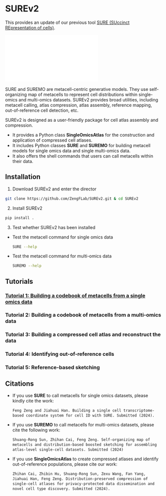 # SUREv2
This provides an update of our previous tool [SURE (SUccinct REpresentation of cells)](https://github.com/ZengFLab/SURE).

![](./img/figure1.pdf)

SURE and SUREMO are metacell-centric generative models. They use self-organizing map of metacells to represent cell distributions within 
single-omics and multi-omics datasets. SUREv2 provides broad utilities, including metacell calling, atlas compression, atlas assembly, reference mapping, 
out-of-reference cell detection, etc. 

SUREv2 is designed as a user-friendly package for cell atlas assembly and compression. 
- It provides a Python class **SingleOmicsAtlas** for the construction and application of compressed cell atlases. 
- It includes Python classes **SURE** and **SUREMO** for building metacell models for single omics data and single multi-omics data.
- It also offers the shell commands that users can call metacells within their data. 

## Installation
1. Download SUREv2 and enter the director
```bash
git clone https://github.com/ZengFLab/SUREv2.git & cd SUREv2
```

2. Install SUREv2
```bash
pip install .
```

3. Test whether SUREv2 has been installed
- Test the metacell command for single omics data
    ```bash
    SURE --help
    ```
- Test the metacell command for multi-omics data
    ```bash
    SUREMO --help
    ```

## Tutorials

### [Tutorial 1: Building a codebook of metacells from a single omics data](./Tutorial/tutorial_1/metacell_call_for_single_omics_dataset.ipynb)
### Tutorial 2: Building a codebook of metacells from a multi-omics data
### Tutorial 3: Building a compressed cell atlas and reconstruct the data
### Tutorial 4: Identifying out-of-reference cells
### Tutorial 5: Reference-based sketching


## Citations
- If you use **SURE** to call metacells for single omics datasets, please kindly cite the work:
    ```
    Feng Zeng and Jiahuai Han. Building a single cell transcriptome-based coordinate system for cell ID with SURE. Submitted (2024).
    ```

- If you use **SUREMO** to call metacells for multi-omics datasets, please cite the following work:
    ```
    Shuang-Rong Sun, Zhihan Cai, Feng Zeng. Self-organizing map of metacells and distribution-based boosted sketching for assembling atlas-level single-cell datasets. Submitted (2024)
    ```

- If you use **SingleOmicsAtlas** to create compressed atlases and identify out-of-reference populations, please cite our work:
    ```
    Zhihan Cai, Zhibin Hu, Shuang-Rong Sun, Zexu Wang, Fan Yang, Jiahuai Han, Feng Zeng. Distribution-preserved compression of single-cell atlases for privacy-protected data dissemination and novel cell type discovery. Submitted (2024).
    ```